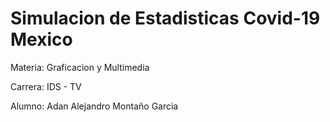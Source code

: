 # Simulacion de Estadisticas Covid-19 Mexico

Materia: Graficacion y Multimedia

Carrera: IDS - TV

Alumno: Adan Alejandro Montaño Garcia

